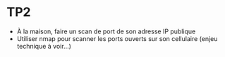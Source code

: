 # TP2

- À la maison, faire un scan de port de son adresse IP publique
- Utiliser nmap pour scanner les ports ouverts sur son cellulaire (enjeu technique à voir...)
